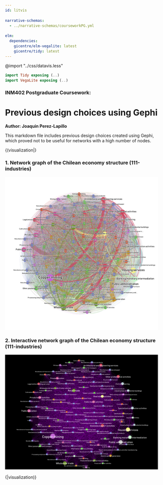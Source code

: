 ```yaml
---
id: litvis

narrative-schemas:
  - ../narrative-schemas/courseworkPG.yml

elm:
  dependencies:
    gicentre/elm-vegalite: latest
    gicentre/tidy: latest
---
```


@import "../css/datavis.less"

```elm {l=hidden}
import Tidy exposing (..)
import VegaLite exposing (..)
```

### INM402 Postgraduate Coursework:
# Previous design choices using Gephi
**Author: Joaquin Perez-Lapillo**

This markdown file includes previous design choices created using Gephi, which proved not to be useful for networks with a high number of nodes.

{(visualization|}

### 1. Network graph of the Chilean economy structure (111-industries)

![preview_detail](/assets/preview_detail.png)

### 2. Interactive network graph of the Chilean economy structure (111-industries)

![screenshot_165638](/assets/screenshot_165638.png)

{|visualization)}
